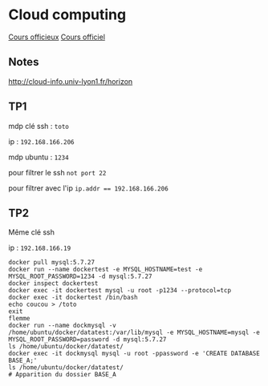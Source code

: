 # Cloud computing

[Cours officieux](http://perso.univ-lyon1.fr/fabien.rico/site/cloud:2020:start)
[Cours officiel](http://perso.univ-lyon1.fr/jean-patrick.gelas/UE_Cloud_CCI/)

## Notes

<http://cloud-info.univ-lyon1.fr/horizon>

## TP1

mdp clé ssh : `toto`

ip : `192.168.166.206`

mdp ubuntu : `1234`

pour filtrer le ssh `not port 22`

pour filtrer avec l'ip `ip.addr == 192.168.166.206`

## TP2

Même clé ssh

ip : `192.168.166.19`

```shell
docker pull mysql:5.7.27
docker run --name dockertest -e MYSQL_HOSTNAME=test -e MYSQL_ROOT_PASSWORD=1234 -d mysql:5.7.27
docker inspect dockertest
docker exec -it dockertest mysql -u root -p1234 --protocol=tcp
docker exec -it dockertest /bin/bash
echo coucou > /toto
exit
flemme
docker run --name dockmysql -v /home/ubuntu/docker/datatest:/var/lib/mysql -e MYSQL_HOSTNAME=mysql -e MYSQL_ROOT_PASSWORD=password -d mysql:5.7.27
ls /home/ubuntu/docker/datatest/
docker exec -it dockmysql mysql -u root -ppassword -e 'CREATE DATABASE BASE_A;'
ls /home/ubuntu/docker/datatest/
# Apparition du dossier BASE_A
```
